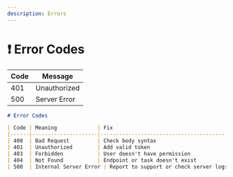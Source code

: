 ```yaml
---
description: Errors
---
```


# ❗ Error Codes

| Code | Message      |
| ---- | ------------ |
| 401  | Unauthorized |
| 500  | Server Error |



```markdown
# Error Codes

| Code | Meaning             | Fix                                     |
|------|---------------------|------------------------------------------|
| 400  | Bad Request         | Check body syntax                        |
| 401  | Unauthorized        | Add valid token                          |
| 403  | Forbidden           | User doesn't have permission             |
| 404  | Not Found           | Endpoint or task doesn't exist           |
| 500  | Internal Server Error | Report to support or check server logs |
```
